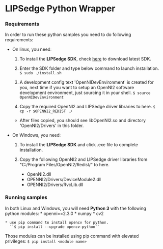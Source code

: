 # LIPSedge Python Wrapper

### Requirements

In order to run these python samples you need to do following requirements:

* On linux, you need:
    1. To install the **LIPSedge SDK**, check [here](https://www.lips-hci.com/lipssdk) to download latest SDK.

    2. Enter the SDK folder and type below command to launch installation.
       ``$ sudo ./install.sh``

    3. A development config text 'OpenNIDevEnvironment' is created for you, next time if you want to setup
       an OpenNI2 software development environment, just sourcing it in your shell.
       ``$ source OpenNIDevEnvironment``

    4. Copy the required OpenNI2 and LIPSedge driver libraries to here.
       ``$ cp -r $OPENNI2_REDIST ./``

    * After files copied, you should see libOpenNI2.so and directory 'OpenNI2/Drivers' in this folder.

* On Windows, you need:
    1. To install the **LIPSedge SDK** and click .exe file to complete installation.

    2. Copy the following OpenNI2 and LIPSedge driver libraries from "C:/Program Files/OpenNI2/Redist/" to here.
        * OpenNI2.dll
        * OPENNI2/Drivers/DeviceModule2.dll
        * OPENNI2/Drivers/RvcLib.dll

### Running samples

In both Linux and Windows, you will need **Python 3** with the following python modules:
    * openni==2.3.0
    * numpy
    * cv2

    * use pip command to install opencv for python.
      ``$ pip install --upgrade opencv-python``

Those modules can be installed using pip command with elevated privileges:
      ``$ pip install <module name>``

